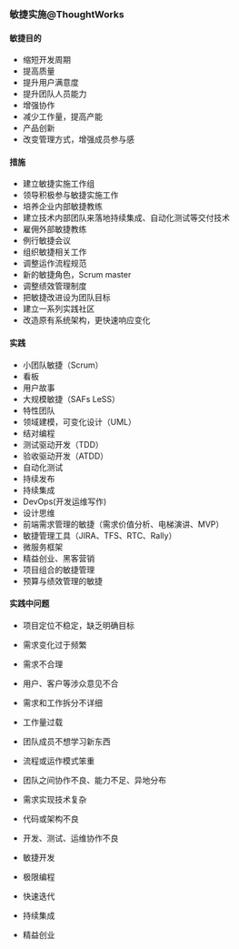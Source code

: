 ### 敏捷实施@ThoughtWorks ###
#### 敏捷目的 ####
- 缩短开发周期
- 提高质量
- 提升用户满意度
- 提升团队人员能力
- 增强协作
- 减少工作量，提高产能
- 产品创新
- 改变管理方式，增强成员参与感

#### 措施 ####
- 建立敏捷实施工作组
- 领导积极参与敏捷实施工作
- 培养企业内部敏捷教练
- 建立技术内部团队来落地持续集成、自动化测试等交付技术
- 雇佣外部敏捷教练
- 例行敏捷会议
- 组织敏捷相关工作
- 调整运作流程规范
- 新的敏捷角色，Scrum master
- 调整绩效管理制度
- 把敏捷改进设为团队目标
- 建立一系列实践社区
- 改造原有系统架构，更快速响应变化

#### 实践 ####
- 小团队敏捷（Scrum）
- 看板
- 用户故事
- 大规模敏捷（SAFs LeSS）
- 特性团队
- 领域建模，可变化设计（UML）
- 结对编程
- 测试驱动开发（TDD）
- 验收驱动开发（ATDD）
- 自动化测试
- 持续发布
- 持续集成
- DevOps(开发运维写作)
- 设计思维
- 前端需求管理的敏捷（需求价值分析、电梯演讲、MVP）
- 敏捷管理工具（JIRA、TFS、RTC、Rally）
- 微服务框架
- 精益创业、黑客营销
- 项目组合的敏捷管理
- 预算与绩效管理的敏捷

#### 实践中问题 ####
- 项目定位不稳定，缺乏明确目标
- 需求变化过于频繁
- 需求不合理
- 用户、客户等涉众意见不合
- 需求和工作拆分不详细
- 工作量过载
- 团队成员不想学习新东西
- 流程或运作模式笨重
- 团队之间协作不良、能力不足、异地分布
- 需求实现技术复杂
- 代码或架构不良
- 开发、测试、运维协作不良


- 敏捷开发
- 极限编程
- 快速迭代
- 持续集成
- 精益创业
